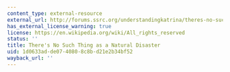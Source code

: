 ```yaml
---
content_type: external-resource
external_url: http://forums.ssrc.org/understandingkatrina/theres-no-such-thing-as-a-natural-disaster/
has_external_license_warning: true
license: https://en.wikipedia.org/wiki/All_rights_reserved
status: ''
title: There's No Such Thing as a Natural Disaster
uid: 1d0633ad-de07-4080-8c8b-d21e2b34bf52
wayback_url: ''
---
```

